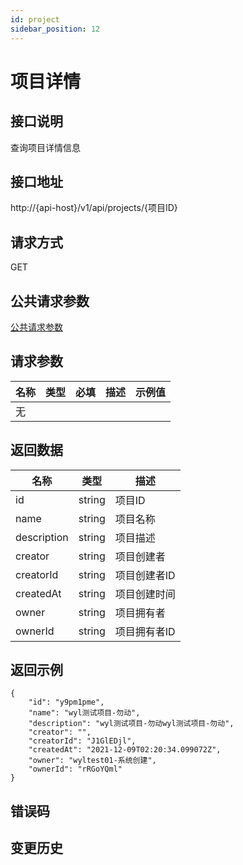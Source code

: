 ```yaml
---
id: project
sidebar_position: 12
---
```


# 项目详情

## 接口说明
查询项目详情信息

## 接口地址
http://{api-host}/v1/api/projects/{项目ID}

## 请求方式
GET


## 公共请求参数
[公共请求参数](../../open-api#公共请求参数)

## 请求参数
| 名称 | 类型 | 必填 | 描述 | 示例值 |
| --- | --- | --- | --- | --- |
| 无 |  |  |  |  |

## 返回数据

| 名称 | 类型 | 描述 |
| --- | --- | --- |
| id | string | 项目ID |
| name | string | 项目名称 |
| description | string | 项目描述 |
| creator | string | 项目创建者 |
| creatorId | string | 项目创建者ID |
| createdAt | string | 项目创建时间 |
| owner | string | 项目拥有者 |
| ownerId | string | 项目拥有者ID |

## 返回示例
```
{
    "id": "y9pm1pme",
    "name": "wyl测试项目-勿动",
    "description": "wyl测试项目-勿动wyl测试项目-勿动",
    "creator": "",
    "creatorId": "J1GlEDjl",
    "createdAt": "2021-12-09T02:20:34.099072Z",
    "owner": "wyltest01-系统创建",
    "ownerId": "rRGoYQml"
}
```

## 错误码

## 变更历史